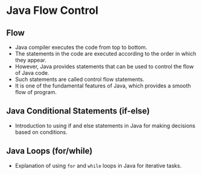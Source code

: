 # Java Flow Control
## Flow
- Java compiler executes the code from top to bottom. 
- The statements in the code are executed according to the order in which they appear. 
- However, Java provides statements that can be used to control the flow of Java code. 
- Such statements are called control flow statements. 
- It is one of the fundamental features of Java, which provides a smooth flow of program.
## Java Conditional Statements (if-else)
- Introduction to using if and else statements in Java for making decisions based on conditions.
## Java Loops (for/while)
- Explanation of using `for` and `while` loops in Java for iterative tasks.